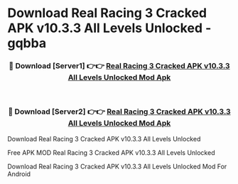 # Download Real Racing 3 Cracked APK v10.3.3 All Levels Unlocked - gqbba



<div align="center">
<h3>🔴 Download [Server1] 👉👉 <a href="https://momento.my/?title=Real_Racing_3_Cracked_APK_v10.3.3_All_Levels_Unlocked">Real Racing 3 Cracked APK v10.3.3 All Levels Unlocked Mod Apk</a></h3><br>

<h3>🔴 Download [Server2] 👉👉 <a href="https://momento.my/?title=Real_Racing_3_Cracked_APK_v10.3.3_All_Levels_Unlocked">Real Racing 3 Cracked APK v10.3.3 All Levels Unlocked Mod Apk</a></h3>
</div>



Download Real Racing 3 Cracked APK v10.3.3 All Levels Unlocked 

Free APK MOD Real Racing 3 Cracked APK v10.3.3 All Levels Unlocked 

Download Real Racing 3 Cracked APK v10.3.3 All Levels Unlocked Mod For Android
